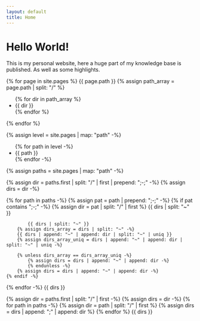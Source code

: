 ```yaml
---
layout: default
title: Home
---
```

# Hello World!

This is my personal website, here a huge part of my knowledge base is published. As well as some highlights.

{% for page in site.pages %}
	{{ page.path }}
	{% assign path_array = page.path | split: "/" %}
	<ul>
	{% for dir in path_array %}
		<li>{{ dir }}</li>
	{% endfor %}
	</ul>
{% endfor %}

{% assign level = site.pages | map: "path" -%}
<ul>
	{% for path in level -%}
		<li>{{ path }}</li>
	{% endfor -%}
</ul>

{% assign paths = site.pages | map: "path" -%}

{% assign dir = paths.first | split: "/" | first | prepend: ";-;" -%}
{% assign dirs = dir -%}

{% for path in paths -%}
	{% assign pat = path | prepend: ";-;" -%}
	{% if pat contains ";-;" -%}
 		{% assign dir = pat | split: "/" | first %}
   		{{ dirs | split: "~" }}
		
     		{{ dirs | split: "~" }}
		{% assign dirs_array = dirs | split: "~" -%}
		{{ dirs | append: "~" | append: dir | split: "~" | uniq }}
  		{% assign dirs_array_uniq = dirs | append: "~" | append: dir | split: "~" | uniq -%}
		
 		{% unless dirs_array == dirs_array_uniq -%}
	 		{% assign dirs = dirs | append: "~" | append: dir -%}
    		{% endunless -%}
		{% assign dirs = dirs | append: "~" | append: dir -%}
 	{% endif -%}
{% endfor -%}
{{ dirs }}


{% assign dir = paths.first | split: "/" | first -%}
{% assign dirs = dir -%}
{% for path in paths -%}
	{% assign dir = path | split: "/" | first %}
 	{% assign dirs = dirs | append: ";" | append: dir %}
{% endfor %}
{{ dirs }}
